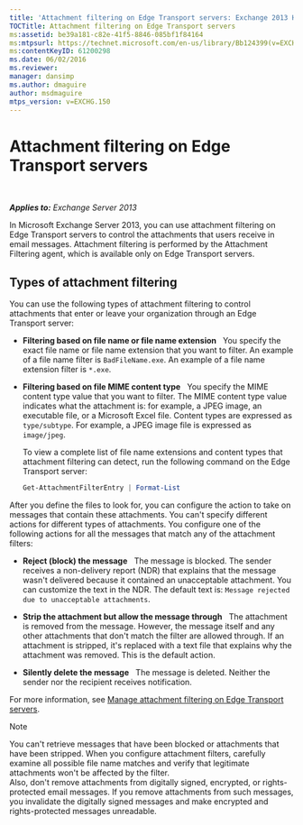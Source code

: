 ```yaml
---
title: 'Attachment filtering on Edge Transport servers: Exchange 2013 Help'
TOCTitle: Attachment filtering on Edge Transport servers
ms:assetid: be39a181-c82e-41f5-8846-085bf1f84164
ms:mtpsurl: https://technet.microsoft.com/en-us/library/Bb124399(v=EXCHG.150)
ms:contentKeyID: 61200298
ms.date: 06/02/2016
ms.reviewer: 
manager: dansimp
ms.author: dmaguire
author: msdmaguire
mtps_version: v=EXCHG.150
---
```


# Attachment filtering on Edge Transport servers

 

_**Applies to:** Exchange Server 2013_


In Microsoft Exchange Server 2013, you can use attachment filtering on Edge Transport servers to control the attachments that users receive in email messages. Attachment filtering is performed by the Attachment Filtering agent, which is available only on Edge Transport servers.

## Types of attachment filtering

You can use the following types of attachment filtering to control attachments that enter or leave your organization through an Edge Transport server:

  - **Filtering based on file name or file name extension**   You specify the exact file name or file name extension that you want to filter. An example of a file name filter is `BadFileName.exe`. An example of a file name extension filter is `*.exe`.

  - **Filtering based on file MIME content type**   You specify the MIME content type value that you want to filter. The MIME content type value indicates what the attachment is: for example, a JPEG image, an executable file, or a Microsoft Excel file. Content types are expressed as `type/subtype`. For example, a JPEG image file is expressed as `image/jpeg`.
    
    To view a complete list of file name extensions and content types that attachment filtering can detect, run the following command on the Edge Transport server:
    
    ```powershell
    Get-AttachmentFilterEntry | Format-List
    ```

After you define the files to look for, you can configure the action to take on messages that contain these attachments. You can't specify different actions for different types of attachments. You configure one of the following actions for all the messages that match any of the attachment filters:

  - **Reject (block) the message**   The message is blocked. The sender receives a non-delivery report (NDR) that explains that the message wasn't delivered because it contained an unacceptable attachment. You can customize the text in the NDR. The default text is: `Message rejected due to unacceptable attachments`.

  - **Strip the attachment but allow the message through**   The attachment is removed from the message. However, the message itself and any other attachments that don't match the filter are allowed through. If an attachment is stripped, it's replaced with a text file that explains why the attachment was removed. This is the default action.

  - **Silently delete the message**   The message is deleted. Neither the sender nor the recipient receives notification.

For more information, see [Manage attachment filtering on Edge Transport servers](manage-attachment-filtering-on-edge-transport-servers-exchange-2013-help.md).


> [!NOTE]
> You can't retrieve messages that have been blocked or attachments that have been stripped. When you configure attachment filters, carefully examine all possible file name matches and verify that legitimate attachments won't be affected by the filter.<BR>Also, don't remove attachments from digitally signed, encrypted, or rights-protected email messages. If you remove attachments from such messages, you invalidate the digitally signed messages and make encrypted and rights-protected messages unreadable.


